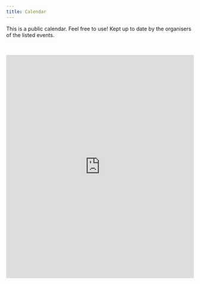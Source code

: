 ```yaml
---
title: Calendar
---
```

This is a public calendar. Feel free to use! Kept up to date by the organisers of the listed events.

<a href="https://www.google.com/calendar/feeds/a73q3trj8bssqjifgolb1q8fr4%40group.calendar.google.com/public/basic" target="_blank"><img src="https://www.google.com/calendar/images/xml.gif" alt="" /></a>&nbsp;<a href="https://www.google.com/calendar/ical/a73q3trj8bssqjifgolb1q8fr4%40group.calendar.google.com/public/basic.ics" target="_blank"><img src="https://www.google.com/calendar/images/ical.gif" alt="" /></a>&nbsp;<a href="https://www.google.com/calendar/embed?src=a73q3trj8bssqjifgolb1q8fr4%40group.calendar.google.com&amp;ctz=Europe/London" target="_blank"><img src="https://www.google.com/calendar/images/html.gif" alt="" /></a>
<iframe src="https://www.google.com/calendar/embed?showTitle=0&amp;showPrint=0&amp;showTabs=0&amp;showCalendars=0&amp;height=600&amp;wkst=1&amp;bgcolor=%23FFFFFF&amp;src=a73q3trj8bssqjifgolb1q8fr4%40group.calendar.google.com&amp;color=%23B1440E&amp;ctz=Europe%2FLondon" style=" border-width:0 " width="100%" height="600" frameborder="0" scrolling="no"></iframe>

